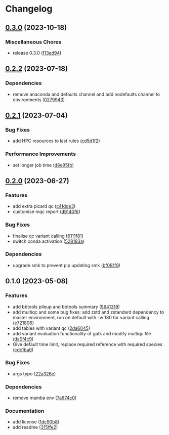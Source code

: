 # Changelog

## [0.3.0](https://github.com/RIVM-bioinformatics/apollo-mapping/compare/v0.2.2...v0.3.0) (2023-10-18)


### Miscellaneous Chores

* release 0.3.0 ([f13ed94](https://github.com/RIVM-bioinformatics/apollo-mapping/commit/f13ed946a673e6000f8b1a4c17b6c106395d0b9f))

## [0.2.2](https://github.com/RIVM-bioinformatics/apollo-mapping/compare/v0.2.1...v0.2.2) (2023-07-18)


### Dependencies

* remove anaconda and defaults channel and add nodefaults channel to environments ([0279943](https://github.com/RIVM-bioinformatics/apollo-mapping/commit/0279943ca9631b9020cb4479840e1036cd58d835))

## [0.2.1](https://github.com/RIVM-bioinformatics/apollo-mapping/compare/v0.2.0...v0.2.1) (2023-07-04)


### Bug Fixes

* add HPC resources to last rules ([cd5d1f2](https://github.com/RIVM-bioinformatics/apollo-mapping/commit/cd5d1f2b950d0507ec128d24e8148696024103dc))


### Performance Improvements

* set longer job time ([d8e95fb](https://github.com/RIVM-bioinformatics/apollo-mapping/commit/d8e95fbce8f0919bf6afd4f12b9a881407b317c9))

## [0.2.0](https://github.com/RIVM-bioinformatics/apollo-mapping/compare/v0.1.0...v0.2.0) (2023-06-27)


### Features

* add extra picard qc ([c4fdde3](https://github.com/RIVM-bioinformatics/apollo-mapping/commit/c4fdde38f853e8fb444561959582674e0fb55535))
* customise mqc report ([d9140f6](https://github.com/RIVM-bioinformatics/apollo-mapping/commit/d9140f6c35fad93c6cc9bbbc31224dcf7b5052f1))


### Bug Fixes

* finalise qc variant calling ([6111f81](https://github.com/RIVM-bioinformatics/apollo-mapping/commit/6111f81ce1f530dac6373e07f552096120fd4c7c))
* switch conda activation ([528183a](https://github.com/RIVM-bioinformatics/apollo-mapping/commit/528183a7bac9c09460aa571dc70faf66d357b536))


### Dependencies

* upgrade smk to prevent pip updating smk ([bf081f9](https://github.com/RIVM-bioinformatics/apollo-mapping/commit/bf081f9dde2d4ddbcf6313f957d31533a90f67b8))

## 0.1.0 (2023-05-08)


### Features

* add bbtools pileup and bbtools summary ([5641319](https://github.com/RIVM-bioinformatics/apollo-mapping/commit/564131956c540281faa639239bd7a9c743a9676a))
* add multiqc and some bug fixes: add zstd and zstandard dependency to master environment, run on default with -w 180 for variant calling ([e721806](https://github.com/RIVM-bioinformatics/apollo-mapping/commit/e721806cbcff6d16e69a4688fe144f0060165c19))
* add tables with variant qc ([2da6045](https://github.com/RIVM-bioinformatics/apollo-mapping/commit/2da6045ac3839a904b6927502383d346182b848f))
* add variant evaluation functionality of gatk and modify multiqc file ([da0f4c9](https://github.com/RIVM-bioinformatics/apollo-mapping/commit/da0f4c92651d4070c4282f03baf608a010c22b8d))
* Give default time limit, replace required reference with required species ([cdc1ba0](https://github.com/RIVM-bioinformatics/apollo-mapping/commit/cdc1ba02a4fb1ba12937e0742c00b2be6a9bba44))


### Bug Fixes

* args typo ([22a326e](https://github.com/RIVM-bioinformatics/apollo-mapping/commit/22a326e6efc87fb4fbdd3c5917ffd0898f9c090b))


### Dependencies

* remove mamba env ([7a674c0](https://github.com/RIVM-bioinformatics/apollo-mapping/commit/7a674c0a89120588e54b394a5242816fb70f608b))


### Documentation

* add license ([1dc90b8](https://github.com/RIVM-bioinformatics/apollo-mapping/commit/1dc90b8d688fd26862a3fb417f00e824fa71de8a))
* add readme ([315ffe2](https://github.com/RIVM-bioinformatics/apollo-mapping/commit/315ffe2d92028784722be9af9b39d4b64b71cdf5))
